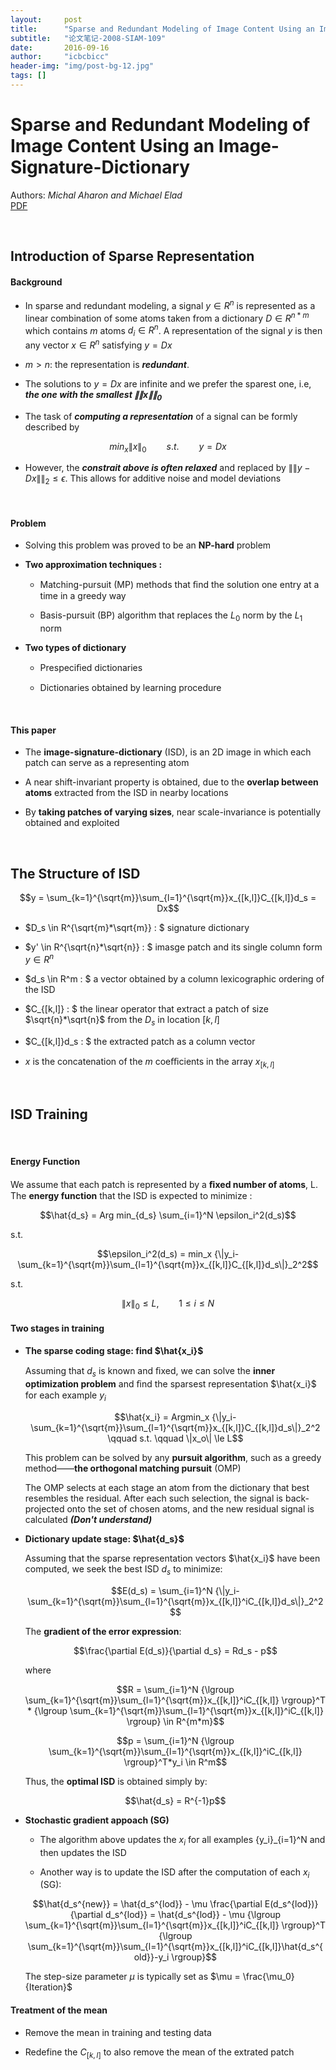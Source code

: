 ```yaml
---
layout:     post
title:      "Sparse and Redundant Modeling of Image Content Using an Image-Signature-Dictionary"
subtitle:   "论文笔记-2008-SIAM-109"
date:       2016-09-16
author:     "icbcbicc"
header-img: "img/post-bg-12.jpg"
tags: []
---
```


# Sparse and Redundant Modeling of Image Content Using an Image-Signature-Dictionary  
Authors: *Michal Aharon and Michael Elad*  
[PDF](http://epubs.siam.org/doi/pdf/10.1137/07070156X)

<br>

## Introduction of Sparse Representation

#### Background

- In sparse and redundant modeling, a signal $y \in R^n$ is represented as a linear combination of some atoms taken from a dictionary $D \in R^{n*m}$ which contains $m$ atoms $d_i \in R^n$. A representation of the signal $y$ is then any vector $x \in R^n$ satisfying $y = Dx$

- $m > n$: the representation is ***redundant***.

- The solutions to $y = Dx$ are infinite and we prefer the sparest one, i.e, ***the one with the smallest ${\|\|x\|\|}_0$***

- The task of ***computing a representation*** of a signal can be formly described by  

$$min_x{\|x\|}_0 \qquad s.t. \qquad y=Dx$$

- However, the ***constrait above is often relaxed*** and replaced by ${\|\|y-Dx\|\|}_2 \le \epsilon$. This allows for additive noise and model deviations

<br>

#### Problem

- Solving this problem was proved to be an **NP-hard** problem

- **Two approximation techniques :**

	- Matching-pursuit (MP) methods that ﬁnd the solution one entry at a time in a greedy way

	-  Basis-pursuit (BP) algorithm that replaces the $L_0$ norm by the $L_1$ norm

- **Two types of dictionary**

	- Prespeciﬁed dictionaries

	- Dictionaries obtained by learning procedure

<br>

#### This paper

- The **image-signature-dictionary** (ISD), is an 2D image in which each patch can serve as a representing atom  

- A near shift-invariant property is obtained, due to the **overlap between atoms** extracted from the ISD in nearby locations  

- By **taking patches of varying sizes**, near scale-invariance is potentially obtained and exploited  

<br>

## The Structure of ISD

$$y = \sum_{k=1}^{\sqrt{m}}\sum_{l=1}^{\sqrt{m}}x_{[k,l]}C_{[k,l]}d_s = Dx$$

- $D_s \in R^{\sqrt{m}*\sqrt{m}} : $ signature dictionary

- $y' \in R^{\sqrt{n}*\sqrt{n}} : $ imasge patch and its single column form $y \in R^n$

- $d_s \in R^m : $  a vector obtained by a column lexicographic ordering of the ISD

- $C_{[k,l]} : $ the linear operator that extract a patch of size $\sqrt{n}*\sqrt{n}$ from the $D_s$ in location $[k,l]$

- $C_{[k,l]}d_s : $ the extracted patch as a column vector

-  $x$ is the concatenation of the $m$ coeﬃcients in the array $x_{[k,l]}$

<br>

## ISD Training

<br>

#### Energy Function  

We assume that each patch is represented by a **ﬁxed number of atoms**, L. The **energy function** that the ISD is expected to minimize :

$$\hat{d_s} = Arg min_{d_s} \sum_{i=1}^N \epsilon_i^2(d_s)$$

s.t.

$$\epsilon_i^2(d_s) = min_x {\|y_i-\sum_{k=1}^{\sqrt{m}}\sum_{l=1}^{\sqrt{m}}x_{[k,l]}C_{[k,l]}d_s\|}_2^2$$

s.t. 

$${\|x\|}_0 \le L,\qquad 1 \le i \le N$$

#### Two stages in training

- **The sparse coding stage: find $\hat{x_i}$**

	Assuming that $d_s$ is known and ﬁxed, we can solve the **inner optimization problem** and ﬁnd the sparsest representation $\hat{x_i}$ for each example $y_i$

	$$\hat{x_i} = Argmin_x {\|y_i-\sum_{k=1}^{\sqrt{m}}\sum_{l=1}^{\sqrt{m}}x_{[k,l]}C_{[k,l]}d_s\|}_2^2 \qquad s.t. \qquad \|x_o\| \le L$$

	This problem can be solved by any **pursuit algorithm**, such as a greedy method——**the orthogonal matching pursuit** (OMP)

	The OMP selects at each stage an atom from the dictionary that best resembles the residual. After each such selection, the signal is back-projected onto the set of chosen atoms, and the new residual signal is calculated ***(Don't understand)***

- **Dictionary update stage: $\hat{d_s}$**

	 Assuming that the sparse representation vectors $\hat{x_i}$ have been computed, we seek the best ISD $d_s$ to minimize: 

	 $$E(d_s) = \sum_{i=1}^N {\|y_i-\sum_{k=1}^{\sqrt{m}}\sum_{l=1}^{\sqrt{m}}x_{[k,l]}^iC_{[k,l]}d_s\|}_2^2$$

	 The **gradient of the error expression**:

	 $$\frac{\partial E(d_s)}{\partial d_s} = Rd_s - p$$

	 where

	 $$R = \sum_{i=1}^N {\lgroup \sum_{k=1}^{\sqrt{m}}\sum_{l=1}^{\sqrt{m}}x_{[k,l]}^iC_{[k,l]} \rgroup}^T * {\lgroup \sum_{k=1}^{\sqrt{m}}\sum_{l=1}^{\sqrt{m}}x_{[k,l]}^iC_{[k,l]} \rgroup} \in R^{m*m}$$

	 $$p = \sum_{i=1}^N {\lgroup \sum_{k=1}^{\sqrt{m}}\sum_{l=1}^{\sqrt{m}}x_{[k,l]}^iC_{[k,l]} \rgroup}^T*y_i \in R^m$$

	 Thus, the **optimal ISD** is obtained simply by:

	 $$\hat{d_s} = R^{-1}p$$

- **Stochastic gradient appoach (SG)**

	- The algorithm above updates the $x_i$ for all examples {y_i}_{i=1}^N and then updates the ISD

	- Another way is to update the ISD after the computation of each $x_i$ (SG):  

	$$\hat{d_s^{new}} = \hat{d_s^{lod}} - \mu \frac{\partial E(d_s^{lod})}{\partial d_s^{lod}} = \hat{d_s^{lod}} - \mu {\lgroup \sum_{k=1}^{\sqrt{m}}\sum_{l=1}^{\sqrt{m}}x_{[k,l]}^iC_{[k,l]} \rgroup}^T {\lgroup \sum_{k=1}^{\sqrt{m}}\sum_{l=1}^{\sqrt{m}}x_{[k,l]}^iC_{[k,l]}\hat{d_s^{old}}-y_i \rgroup}$$

	The step-size parameter $\mu$ is typically set as $\mu = \frac{\mu_0}{Iteration}$


#### Treatment of the mean

- Remove the mean in training and testing data

- Redefine the $C_{[k,l]}$ to also remove the mean of the extrated patch

